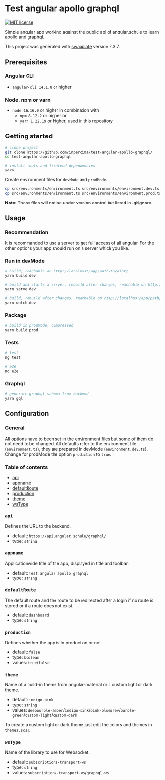 # Test angular apollo graphql

[![MIT license](https://img.shields.io/badge/license-MIT-blue.svg)](./LICENSE.md)

Simple angular app working against the public api of angular.schule to learn apollo and graphql.

This project was generated with [swaaplate](https://github.com/inpercima/swaaplate) version 2.3.7.

## Prerequisites

### Angular CLI

* `angular-cli 14.1.0` or higher

### Node, npm or yarn

* `node 16.16.0` or higher in combination with
  * `npm 8.12.2` or higher or
  * `yarn 1.22.19` or higher, used in this repository

## Getting started

```bash
# clone project
git clone https://github.com/inpercima/test-angular-apollo-graphql/
cd test-angular-apollo-graphql

# install tools and frontend dependencies
yarn
```

Create environment files for `devMode` and `prodMode`.

```bash
cp src/environments/environment.ts src/environments/environment.dev.ts
cp src/environments/environment.ts src/environments/environment.prod.ts
```

**Note**: These files will not be under version control but listed in .gitignore.

## Usage

### Recommendation

It is recommanded to use a server to get full access of all angular.
For the other options your app should run on a server which you like.

### Run in devMode

```bash
# build, reachable on http://localhost/app/path/to/dist/
yarn build:dev

# build and starts a server, rebuild after changes, reachable on http://localhost:4200/
yarn serve:dev

# build, rebuild after changes, reachable on http://localhost/app/path/to/dist/
yarn watch:dev
```

### Package

```bash
# build in prodMode, compressed
yarn build:prod
```

### Tests

```bash
# test
ng test

# e2e
ng e2e
```

### Graphql

```bash
# generate graphql schema from backend
yarn gql
```

## Configuration

### General

All options have to been set in the environment files but some of them do not need to be changed.
All defaults refer to the environment file (`environment.ts`), they are prepared in devMode (`environment.dev.ts`).
Change for prodMode the option `production` to `true`.

### Table of contents

* [api](#api)
* [appname](#appname)
* [defaultRoute](#defaultRoute)
* [production](#production)
* [theme](#theme)
* [wsType](#wsType)

### `api`

Defines the URL to the backend.

* default: `https://api.angular.schule/graphql/`
* type: `string`

### `appname`

Applicationwide title of the app, displayed in title and toolbar.

* default: `Test angular apollo graphql`
* type: `string`

### `defaultRoute`

The default route and the route to be redirected after a login if no route is stored or if a route does not exist.

* default: `dashboard`
* type: `string`

### `production`

Defines whether the app is in production or not.

* default: `false`
* type: `boolean`
* values: `true`/`false`

### `theme`

Name of a build-in theme from angular-material or a custom light or dark theme.

* default: `indigo-pink`
* type: `string`
* values: `deeppurple-amber`/`indigo-pink`/`pink-bluegrey`/`purple-green`/`custom-light`/`custom-dark`

To create a custom light or dark theme just edit the colors and themes in `themes.scss`.

### `wsType`

Name of the library to use for Websocket.

* default: `subscriptions-transport-ws`
* type: `string`
* values: `subscriptions-transport-ws`/`graphql-ws`
